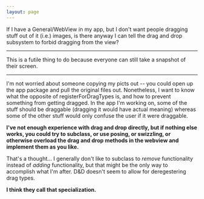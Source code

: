 ```yaml
---
layout: page
---
```


If I have a General/WebView in my app, but I don't want people dragging stuff out of it (i.e.) images, is there anyway I can tell the drag and drop subsystem to forbid dragging from the view? 

----

This is a futile thing to do because everyone can still take a snapshot of their screen. 

----

I'm not worried about someone copying my picts out -- you could open up the app package and pull the original files out.  Nonetheless, I want to know what the opposite of registerForDragTypes is, and how to prevent something from getting dragged.  In the app I'm working on, some of the stuff should be draggable (dragging it would have actual meaning) whereas some of the other stuff would only confuse the user if it were draggable.

**I've not enough experience with drag and drop directly, but if nothing else works, you could try to subclass, or use posing, or swizzling, or otherwise overload the drag and drop methods in the webview and implement them as you like.**

That's a thought... I generally don't like to subclass to *remove* functionality instead of *adding* functionality, but that might be the only way to accomplish what I'm after.  D&D doesn't seem to allow for deregestering drag types.

**I think they call that specialization.**